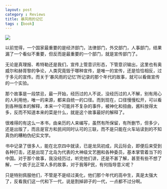 ```yaml
---
layout: post
category : Reviews
title: 暴风雨的记忆
tags : [book]
---
```





![](http://luisyang.weebly.com/uploads/2/2/7/2/22721706/2652305_orig.jpg)

以前觉得，一个国家最重要的是经济部门，法律部门，外交部门，人事部门，结果漏了一个看似不重要，但反而是最重要的一个部门，就是宣传部门了。

无论是真理报、希特勒还是我们，宣传上管意识形态，下管意识输出，这里也有奥威尔和赫胥黎的争论，人类究竟毁于哪种宣传，是唯一的宣传，还是恰恰相反，过于多元的宣传。而关于‘暴风雨的记忆’所记录的那个年代的故事，就可以看做宣传的一个实验。

那个故事是一段禁忌，最一开始，经历过的人不说，没经历过的人不解，别有用心的人利用他，唯一的来源，都来自统一的口径。而到现在，口径慢慢松开，可以看到各种版本的解释，本来一个可能并不复杂的事件，被神化和扭曲，酱料放得太多，反而不知道本来的菜是什么，就是这个故事最好的解释了。

很难得的有这么一本书，由亲历的人来编写，虽然有所保留，有所删节，但多少，还是出版了，而且是官方和民间同时认可的三联，而不是只能在火车站读到的不知真伪的糟粕伪纪实文学。

书中记录了很多人，能在北京四中就读，已是龙凤初成，风云际会，即便后来受到各种打击，还是出现了北岛为代表的大神级文艺圈和各种委员，基本掌管着当下的中国。对于那个故事，我没经历过，听完他们讲，还是不甚了解，甚至有些不想了解，一个疯子比正常人多的故事，对于我等P民，有何指导意义呢？

只是特别佩服他们，不管是不是经过美化，他们那个年代的高中生，真是太强大了，反看我们这一代和下一代，说是割掉卵子的一代，一点都不过分啊。